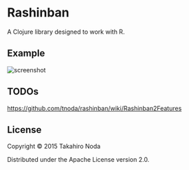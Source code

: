 # Rashinban

A Clojure library designed to work with R.

## Example

![screenshot](https://pbs.twimg.com/media/CIaXz1CUcAAY3_z.png)

## TODOs

https://github.com/tnoda/rashinban/wiki/Rashinban2Features

## License

Copyright © 2015 Takahiro Noda

Distributed under the Apache License version 2.0.
